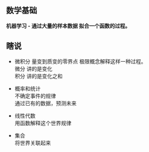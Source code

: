数学基础
---

**机器学习 - 通过大量的样本数据 拟合一个函数的过程。**<br/>


瞎说
---

- 微积分
量变到质变的零界点 极限概念解释这样一种过程。<br/>
微分 讲的是变化<br/>
积分 讲的是变化之和<br/>

- 概率和统计<br/>
不确定事件的规律<br/>
通过已有的数据，预测未来<br/>

- 线性代数<br/>
用函数解释这个世界规律<br/>

- 集合<br/>
将世界关联起来<br/>
